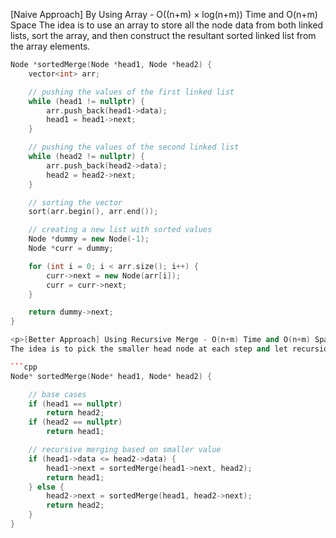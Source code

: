 <p>[Naive Approach] By Using Array - O((n+m) × log(n+m)) Time and O(n+m) Space  
The idea is to use an array to store all the node data from both linked lists, sort the array, and then construct the resultant sorted linked list from the array elements.</p>

```cpp
Node *sortedMerge(Node *head1, Node *head2) {
    vector<int> arr;

    // pushing the values of the first linked list
    while (head1 != nullptr) {
        arr.push_back(head1->data);
        head1 = head1->next;
    }

    // pushing the values of the second linked list
    while (head2 != nullptr) {
        arr.push_back(head2->data);
        head2 = head2->next;
    }

    // sorting the vector
    sort(arr.begin(), arr.end());

    // creating a new list with sorted values
    Node *dummy = new Node(-1);
    Node *curr = dummy;

    for (int i = 0; i < arr.size(); i++) {
        curr->next = new Node(arr[i]);
        curr = curr->next;
    }

    return dummy->next;
}

<p>[Better Approach] Using Recursive Merge - O(n+m) Time and O(n+m) Space
The idea is to pick the smaller head node at each step and let recursion merge the remaining parts. if one list is empty, return the other; otherwise the smaller node becomes the next node in the merged list and its next is the recursive merge of the rest.</p>

```cpp
Node* sortedMerge(Node* head1, Node* head2) {

    // base cases
    if (head1 == nullptr) 
        return head2;
    if (head2 == nullptr) 
        return head1;

    // recursive merging based on smaller value
    if (head1->data <= head2->data) {
        head1->next = sortedMerge(head1->next, head2);
        return head1;
    } else {
        head2->next = sortedMerge(head1, head2->next);
        return head2;
    }
}
